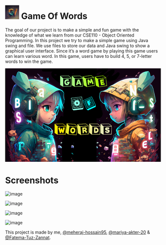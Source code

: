# <img src="https://github.com/lauhemahfus/Game-Of-Words/blob/master/img/GOB.PNG"  width="45" height="45" /> Game Of Words


The goal of our project is to make a simple and fun game with the knowledge of what we learn from our CSE110 - Object Oriented Programming. In this project we try to make a simple game using Java swing and file. We use files to store our data and Java swing to show a graphical user interface. Since it’s a word game by playing this game users can learn various word. In this game, users have to build 4, 5, or 7-letter words to win the game.

![](https://github.com/lauhemahfus/Game-Of-Words/blob/master/img/homepage.png?raw=true)

# Screenshots
![image](https://user-images.githubusercontent.com/62954230/219629712-900f8609-4a2d-4aea-ba0b-66cd74ba4029.png)

![image](https://user-images.githubusercontent.com/62954230/219626039-f1f1aa89-c242-48c2-9e0e-7090d1913279.png)

![image](https://user-images.githubusercontent.com/62954230/219629310-3341f53f-842f-413b-a890-6b1167f476f2.png)

![image](https://user-images.githubusercontent.com/62954230/219629519-96c11fe0-1672-4911-bbd3-4f7dd44ebd78.png)



This project is made by me, [@meheraj-hossain95](https://github.com/meheraj-hossain95), [@mariya-akter-20](https://github.com/mariya-akter-20) & [@Fatema-Tuz-Zannat](https://github.com/Fatema-Tuz-Zannat).
